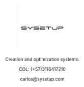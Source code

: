 <img style="display: block; margin-left: auto; margin-right: auto; width: 30%;" src="./images/sysetup.png" alt="Sysetup"></img>
<p style="text-align: center;">Creation and optimization systems.</p>
<p style="text-align: center;">COL: (+57)3116417210</p>
<p style="text-align: center;">carlos@sysetup.com</p>

<!--
[![Anurag's GitHub stats](https://github-readme-stats.vercel.app/api?username=Sysetup&count_private=true&show_icons=true&theme=prussian)](https://github.com/anuraghazra/github-readme-stats)
[![Readme Card](https://github-readme-stats.vercel.app/api/pin/?username=Sysetup&repo=sysetup-park&show_icons=true&theme=prussian)](https://github.com/anuraghazra/github-readme-stats)
[![Top Langs](https://github-readme-stats.vercel.app/api/top-langs/?username=Sysetup&show_icons=true&theme=prussian)](https://github.com/anuraghazra/github-readme-stats)
[![willianrod's wakatime stats](https://github-readme-stats.vercel.app/api/wakatime?username=Sysetup&show_icons=true&theme=prussian)](https://github.com/anuraghazra/github-readme-stats)
[![visitors](https://visitor-badge.glitch.me/badge?page_id=Sysetup.sysetup-park&left_color=blue&right_color=#0f1724)
-->
